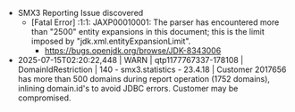 - SMX3 Reporting Issue discovered
	- [Fatal Error] :1:1: JAXP00010001: The parser has encountered more than "2500" entity expansions in this document; this is the limit imposed by "jdk.xml.entityExpansionLimit".
		- https://bugs.openjdk.org/browse/JDK-8343006
- 2025-07-15T02:20:22,448 | WARN  | qtp1177767337-178108 | DomainIdRestriction              | 140 - smx3.statistics - 23.4.18 | Customer 2017656 has more than 500 domains during report operation (1752 domains), inlining domain.id's to avoid JDBC errors. Customer may be compromised.